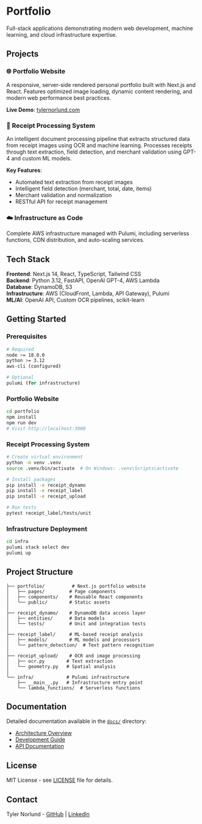 # Portfolio

Full-stack applications demonstrating modern web development, machine learning, and cloud infrastructure expertise.

## Projects

### 🌐 Portfolio Website
A responsive, server-side rendered personal portfolio built with Next.js and React. Features optimized image loading, dynamic content rendering, and modern web performance best practices.

**Live Demo**: [tylernorlund.com](https://tylernorlund.com)

### 🧾 Receipt Processing System  
An intelligent document processing pipeline that extracts structured data from receipt images using OCR and machine learning. Processes receipts through text extraction, field detection, and merchant validation using GPT-4 and custom ML models.

**Key Features**:
- Automated text extraction from receipt images
- Intelligent field detection (merchant, total, date, items)
- Merchant validation and normalization
- RESTful API for receipt management

### ☁️ Infrastructure as Code
Complete AWS infrastructure managed with Pulumi, including serverless functions, CDN distribution, and auto-scaling services.

## Tech Stack

**Frontend**: Next.js 14, React, TypeScript, Tailwind CSS  
**Backend**: Python 3.12, FastAPI, OpenAI GPT-4, AWS Lambda  
**Database**: DynamoDB, S3  
**Infrastructure**: AWS (CloudFront, Lambda, API Gateway), Pulumi  
**ML/AI**: OpenAI API, Custom OCR pipelines, scikit-learn  

## Getting Started

### Prerequisites
```bash
# Required
node >= 18.0.0
python >= 3.12
aws-cli (configured)

# Optional
pulumi (for infrastructure)
```

### Portfolio Website

```bash
cd portfolio
npm install
npm run dev
# Visit http://localhost:3000
```

### Receipt Processing System

```bash
# Create virtual environment
python -m venv .venv
source .venv/bin/activate  # On Windows: .venv\Scripts\activate

# Install packages
pip install -e receipt_dynamo
pip install -e receipt_label
pip install -e receipt_upload

# Run tests
pytest receipt_label/tests/unit
```

### Infrastructure Deployment

```bash
cd infra
pulumi stack select dev
pulumi up
```

## Project Structure

```
├── portfolio/          # Next.js portfolio website
│   ├── pages/         # Page components
│   ├── components/    # Reusable React components
│   └── public/        # Static assets
│
├── receipt_dynamo/    # DynamoDB data access layer
│   ├── entities/      # Data models
│   └── tests/         # Unit and integration tests
│
├── receipt_label/     # ML-based receipt analysis
│   ├── models/        # ML models and processors
│   └── pattern_detection/  # Text pattern recognition
│
├── receipt_upload/    # OCR and image processing
│   ├── ocr.py        # Text extraction
│   └── geometry.py   # Spatial analysis
│
└── infra/            # Pulumi infrastructure
    ├── __main__.py   # Infrastructure entry point
    └── lambda_functions/  # Serverless functions
```

## Documentation

Detailed documentation available in the [`docs/`](docs/) directory:
- [Architecture Overview](docs/architecture/overview.md)
- [Development Guide](docs/development/setup.md)
- [API Documentation](docs/api/)

## License

MIT License - see [LICENSE](LICENSE) file for details.

## Contact

Tyler Norlund - [GitHub](https://github.com/tnorlund) | [LinkedIn](https://linkedin.com/in/tylernorlund)